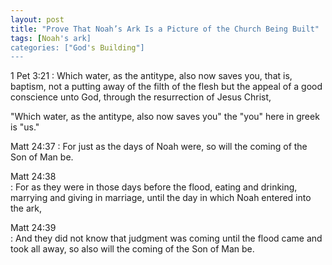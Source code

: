```yaml
---
layout: post
title: "Prove That Noah’s Ark Is a Picture of the Church Being Built"
tags: [Noah's ark]
categories: ["God's Building"]
---
```


1 Pet 3:21
: Which water, as the antitype, also now saves you, that is, baptism, not a putting away of the filth of the flesh but the appeal of a good conscience unto God, through the resurrection of Jesus Christ,

"Which water, as the antitype, also now saves you" the "you" here in greek is "us."

Matt 24:37
: For just as the days of Noah were, so will the coming of the Son of Man be.

Matt 24:38  
: For as they were in those days before the flood, eating and drinking, marrying and giving in marriage, until the day in which Noah entered into the ark,

Matt 24:39  
: And they did not know that judgment was coming until the flood came and took all away, so also will the coming of the Son of Man be.
